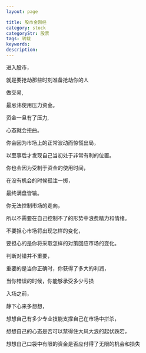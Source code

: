 ```yaml
---
layout: page

title: 股市金刚经
category: stock
categoryStr: 股票
tags: 转载
keywords: 
description: 
---
```



进入股市，

就是要抢劫那些时刻准备抢劫你的人


做交易,

最忌讳使用压力资金。

资金一旦有了压力,

心态就会扭曲。

你会因为市场上的正常波动而惊慌出局，

以至事后才发现自己当初处于非常有利的位置。

你也会因为受制于资金的使用时间，

在没有机会的时候孤注一掷，

最终满盘皆输。

你无法控制市场的走向，

所以不需要在自己控制不了的形势中浪费精力和情绪。

不要担心市场将出现怎样的变化，

要担心的是你将采取怎样的对策回应市场的变化。



判断对错并不重要，

重要的是当你正确时，你获得了多大的利润，

当你错误的时候，你能够承受多少亏损



入场之前，

静下心来多想想，

想想自己有多少专业技能支撑自己在市场中拼杀，

想想自己的心态是否可以禁得住大风大浪的起伏跌宕，

想想自己口袋中有限的资金是否应付得了无限的机会和损失


